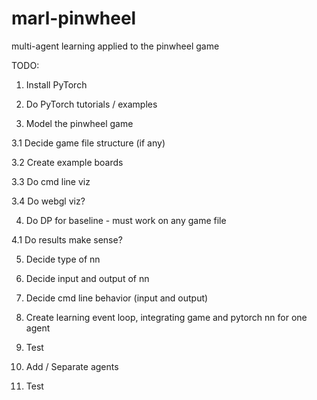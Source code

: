 # marl-pinwheel
multi-agent learning applied to the pinwheel game

TODO:

1. Install PyTorch

2. Do PyTorch tutorials / examples

3. Model the pinwheel game

3.1 Decide game file structure (if any)

3.2 Create example boards

3.3 Do cmd line viz

3.4 Do webgl viz?

4. Do DP for baseline - must work on any game file

4.1 Do results make sense?

5. Decide type of nn

6. Decide input and output of nn

7. Decide cmd line behavior (input and output)

8. Create learning event loop, integrating game and pytorch nn for one agent

9. Test

10. Add / Separate agents

11. Test
